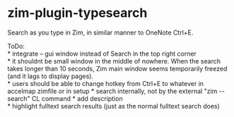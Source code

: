 # zim-plugin-typesearch
Search as you type in Zim, in similar manner to OneNote Ctrl+E.


ToDo:  
	* integrate – gui window instead of Search in the top right corner  
	  * it shouldnt be small window in the middle of nowhere. When the search takes longer than 10 seconds, Zim main window seems temporarily freezed (and it lags to display pages).  
	  * users should be able to change hotkey from Ctrl+E to whatever in accelmap zimfile or in setup
	* search internally, not by the external "zim --search" CL command
	* add description  
	* highlight fulltext search results (just as the normal fulltext search does)

